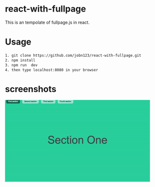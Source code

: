 # react-with-fullpage

This is an tempolate of fullpage.js in react.

# Usage

```
1. git clone https://github.com/jobn123/react-with-fullpage.git
2. npm install
3. npm run  dev
4. then type localhost:8080 in your browser
```

# screenshots


![](./react-fullpage.gif)